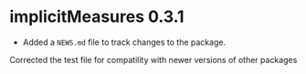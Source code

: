 # implicitMeasures 0.3.1


* Added a `NEWS.md` file to track changes to the package.

Corrected the test file for compatility with newer versions of other packages
